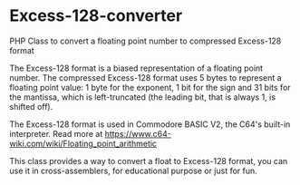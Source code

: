 # Excess-128-converter
PHP Class to convert a floating point number to compressed Excess-128 format

The Excess-128 format is a biased representation of a floating point number. The compressed Excess-128 format uses 5 bytes to represent a floating point value: 1 byte for the exponent, 1 bit for the sign and 31 bits for the mantissa, which is left-truncated (the leading bit, that is always 1, is shifted off).

The Excess-128 format is used in Commodore BASIC V2, the C64's built-in interpreter. Read more at https://www.c64-wiki.com/wiki/Floating_point_arithmetic

This class provides a way to convert a float to Excess-128 format, you can use it in cross-assemblers, for educational purpose or just for fun.
